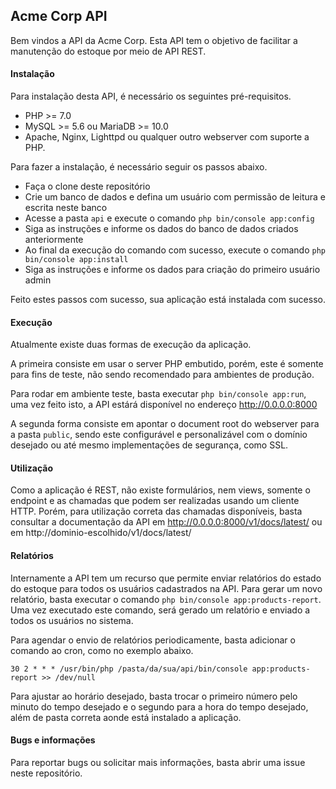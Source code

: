 ## Acme Corp API

Bem vindos a API da Acme Corp. Esta API tem o objetivo de facilitar a manutenção do estoque por meio de API REST.

#### Instalação

Para instalação desta API, é necessário os seguintes pré-requisitos.

* PHP >= 7.0
* MySQL >= 5.6 ou MariaDB >= 10.0
* Apache, Nginx, Lighttpd ou qualquer outro webserver com suporte a PHP.

Para fazer a instalação, é necessário seguir os passos abaixo.

* Faça o clone deste repositório
* Crie um banco de dados e defina um usuário com permissão de leitura e escrita neste banco
* Acesse a pasta `api` e execute o comando `php bin/console app:config`
* Siga as instruções e informe os dados do banco de dados criados anteriormente
* Ao final da execução do comando com sucesso, execute o comando `php bin/console app:install`
* Siga as instruções e informe os dados para criação do primeiro usuário admin

Feito estes passos com sucesso, sua aplicação está instalada com sucesso.

#### Execução

Atualmente existe duas formas de execução da aplicação.

A primeira consiste em usar o server PHP embutido, porém, este é somente para fins de teste, não sendo recomendado para ambientes de produção.

Para rodar em ambiente teste, basta executar `php bin/console app:run`, uma vez feito isto, a API estárá disponível no endereço http://0.0.0.0:8000

A segunda forma consiste em apontar o document root do webserver para a pasta `public`, sendo este configurável e personalizável com o domínio desejado ou até mesmo implementações de segurança, como SSL.

#### Utilização

Como a aplicação é REST, não existe formulários, nem views, somente o endpoint e as chamadas que podem ser realizadas usando um cliente HTTP. Porém, para utilização correta das chamadas disponíveis, basta consultar a documentação da API em http://0.0.0.0:8000/v1/docs/latest/ ou em http://dominio-escolhido/v1/docs/latest/

#### Relatórios

Internamente a API tem um recurso que permite enviar relatórios do estado do estoque para todos os usuários cadastrados na API. Para gerar um novo relatório, basta executar o comando `php bin/console app:products-report`. Uma vez executado este comando, será gerado um relatório e enviado a todos os usuários no sistema.

Para agendar o envio de relatórios periodicamente, basta adicionar o comando ao cron, como no exemplo abaixo.

```
30 2 * * * /usr/bin/php /pasta/da/sua/api/bin/console app:products-report >> /dev/null
```
Para ajustar ao horário desejado, basta trocar o primeiro número pelo minuto do tempo desejado e o segundo para a hora do tempo desejado, além de pasta correta aonde está instalado a aplicação.

#### Bugs e informações

Para reportar bugs ou solicitar mais informações, basta abrir uma issue neste repositório.
